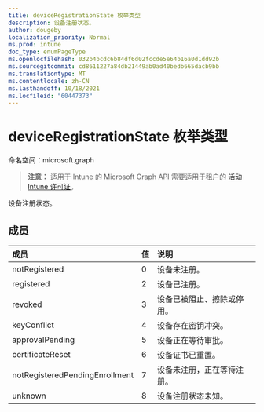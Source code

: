 ```yaml
---
title: deviceRegistrationState 枚举类型
description: 设备注册状态。
author: dougeby
localization_priority: Normal
ms.prod: intune
doc_type: enumPageType
ms.openlocfilehash: 032b4bcdc6b84df6d02fccde5e64b16a0d1dd92b
ms.sourcegitcommit: cd8611227a84db21449ab0ad40bedb665dacb9bb
ms.translationtype: MT
ms.contentlocale: zh-CN
ms.lasthandoff: 10/18/2021
ms.locfileid: "60447373"
---
```

# <a name="deviceregistrationstate-enum-type"></a>deviceRegistrationState 枚举类型

命名空间：microsoft.graph

> **注意：** 适用于 Intune 的 Microsoft Graph API 需要适用于租户的 [活动 Intune 许可证](https://go.microsoft.com/fwlink/?linkid=839381)。

设备注册状态。

## <a name="members"></a>成员
|成员|值|说明|
|:---|:---|:---|
|notRegistered|0|设备未注册。|
|registered|2|设备已注册。|
|revoked|3|设备已被阻止、擦除或停用。|
|keyConflict|4 |设备存在密钥冲突。|
|approvalPending|5|设备正在等待审批。|
|certificateReset|6 |设备证书已重置。|
|notRegisteredPendingEnrollment|7 |设备未注册，正在等待注册。|
|unknown|8 |设备注册状态未知。|



